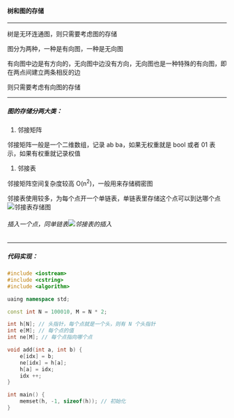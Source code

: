 #### 树和图的存储

----------

树是无环连通图，则只需要考虑图的存储

图分为两种，一种是有向图，一种是无向图

有向图中边是有方向的，无向图中边没有方向，无向图也是一种特殊的有向图，即在两点间建立两条相反的边

则只需要考虑有向图的存储

----------

##### 图的存储分两大类：

1. 邻接矩阵

邻接矩阵一般是一个二维数组，记录 ab  ba，如果无权重就是 bool 或者 01 表示，如果有权重就记录权值

1. 邻接表

邻接矩阵空间复杂度较高 O(n<sup>2</sup>)，一般用来存储稠密图

邻接表使用较多，为每个点开一个单链表，单链表里存储这个点可以到达哪个点![邻接表存储图](C:\Users\冬黎\OneDrive\图片\算法基础课\算法基础课第三讲\邻接表存储图.png)

###### 插入一个点，同单链表![邻接表的插入](C:\Users\冬黎\OneDrive\图片\算法基础课\算法基础课第三讲\邻接表的插入.png)

--------------

##### 代码实现：

```c++
#include <iostream>
#include <cstring>
#include <algorithm>

uaing namespace std;

const int N = 100010, M = N * 2;

int h[N]; // 头指针，每个点就是一个头，则有 N 个头指针
int e[M]; // 每个点的值
int ne[M]; // 每个点指向哪个点

void add(int a, int b) {
    e[idx] = b;
    ne[idx] = h[a];
    h[a] = idx;
    idx ++;
}

int main() {
    memset(h, -1, sizeof(h)); // 初始化
}
```

